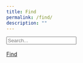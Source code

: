```yaml
---
title: Find
permalink: /find/
description: ""
---
```



<form id="form" role="search">
      <input type="search" id="query" name="q"
       placeholder="Search..."
       aria-label="Search through site content"><br><br>
	<a href="/SampleData/">Find</a>
    </form>